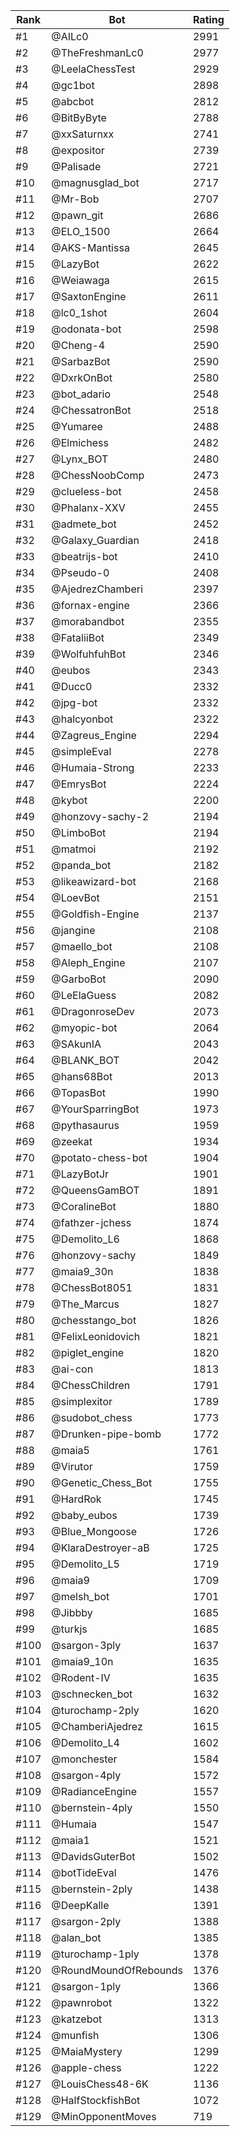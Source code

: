 Rank|Bot|Rating
---|---|---
#1|@AILc0|2991
#2|@TheFreshmanLc0|2977
#3|@LeelaChessTest|2929
#4|@gc1bot|2898
#5|@abcbot|2812
#6|@BitByByte|2788
#7|@xxSaturnxx|2741
#8|@expositor|2739
#9|@Palisade|2721
#10|@magnusglad_bot|2717
#11|@Mr-Bob|2707
#12|@pawn_git|2686
#13|@ELO_1500|2664
#14|@AKS-Mantissa|2645
#15|@LazyBot|2622
#16|@Weiawaga|2615
#17|@SaxtonEngine|2611
#18|@lc0_1shot|2604
#19|@odonata-bot|2598
#20|@Cheng-4|2590
#21|@SarbazBot|2590
#22|@DxrkOnBot|2580
#23|@bot_adario|2548
#24|@ChessatronBot|2518
#25|@Yumaree|2488
#26|@Elmichess|2482
#27|@Lynx_BOT|2480
#28|@ChessNoobComp|2473
#29|@clueless-bot|2458
#30|@Phalanx-XXV|2455
#31|@admete_bot|2452
#32|@Galaxy_Guardian|2418
#33|@beatrijs-bot|2410
#34|@Pseudo-0|2408
#35|@AjedrezChamberi|2397
#36|@fornax-engine|2366
#37|@morabandbot|2355
#38|@FataliiBot|2349
#39|@WolfuhfuhBot|2346
#40|@eubos|2343
#41|@Ducc0|2332
#42|@jpg-bot|2332
#43|@halcyonbot|2322
#44|@Zagreus_Engine|2294
#45|@simpleEval|2278
#46|@Humaia-Strong|2233
#47|@EmrysBot|2224
#48|@kybot|2200
#49|@honzovy-sachy-2|2194
#50|@LimboBot|2194
#51|@matmoi|2192
#52|@panda_bot|2182
#53|@likeawizard-bot|2168
#54|@LoevBot|2151
#55|@Goldfish-Engine|2137
#56|@jangine|2108
#57|@maello_bot|2108
#58|@Aleph_Engine|2107
#59|@GarboBot|2090
#60|@LeElaGuess|2082
#61|@DragonroseDev|2073
#62|@myopic-bot|2064
#63|@SAkunIA|2043
#64|@BLANK_BOT|2042
#65|@hans68Bot|2013
#66|@TopasBot|1990
#67|@YourSparringBot|1973
#68|@pythasaurus|1959
#69|@zeekat|1934
#70|@potato-chess-bot|1904
#71|@LazyBotJr|1901
#72|@QueensGamBOT|1891
#73|@CoralineBot|1880
#74|@fathzer-jchess|1874
#75|@Demolito_L6|1868
#76|@honzovy-sachy|1849
#77|@maia9_30n|1838
#78|@ChessBot8051|1831
#79|@The_Marcus|1827
#80|@chesstango_bot|1826
#81|@FelixLeonidovich|1821
#82|@piglet_engine|1820
#83|@ai-con|1813
#84|@ChessChildren|1791
#85|@simplexitor|1789
#86|@sudobot_chess|1773
#87|@Drunken-pipe-bomb|1772
#88|@maia5|1761
#89|@Virutor|1759
#90|@Genetic_Chess_Bot|1755
#91|@HardRok|1745
#92|@baby_eubos|1739
#93|@Blue_Mongoose|1726
#94|@KlaraDestroyer-aB|1725
#95|@Demolito_L5|1719
#96|@maia9|1709
#97|@melsh_bot|1701
#98|@Jibbby|1685
#99|@turkjs|1685
#100|@sargon-3ply|1637
#101|@maia9_10n|1635
#102|@Rodent-IV|1635
#103|@schnecken_bot|1632
#104|@turochamp-2ply|1620
#105|@ChamberiAjedrez|1615
#106|@Demolito_L4|1602
#107|@monchester|1584
#108|@sargon-4ply|1572
#109|@RadianceEngine|1557
#110|@bernstein-4ply|1550
#111|@Humaia|1547
#112|@maia1|1521
#113|@DavidsGuterBot|1502
#114|@botTideEval|1476
#115|@bernstein-2ply|1438
#116|@DeepKalle|1391
#117|@sargon-2ply|1388
#118|@alan_bot|1385
#119|@turochamp-1ply|1378
#120|@RoundMoundOfRebounds|1376
#121|@sargon-1ply|1366
#122|@pawnrobot|1322
#123|@katzebot|1313
#124|@munfish|1306
#125|@MaiaMystery|1299
#126|@apple-chess|1222
#127|@LouisChess48-6K|1136
#128|@HalfStockfishBot|1072
#129|@MinOpponentMoves|719
